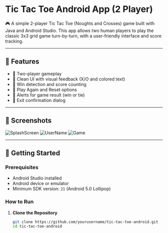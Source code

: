 # Tic Tac Toe Android App (2 Player)

🎮 A simple 2-player Tic Tac Toe (Noughts and Crosses) game built with Java and Android Studio. This app allows two human players to play the classic 3x3 grid game turn-by-turn, with a user-friendly interface and score tracking.

---

## 📱 Features

- 👥 Two-player gameplay
- 🎨 Clean UI with visual feedback (X/O and colored text)
- 🧠 Win detection and score counting
- 🔄 Play Again and Reset options
- 🔔 Alerts for game result (win or tie)
- 🚫 Exit confirmation dialog

---

## 📸 Screenshots

![SplashScreen](https://github.com/user-attachments/assets/6ee1078f-35b3-4ebf-b461-b9827181bddd)
![UserName](https://github.com/user-attachments/assets/a6e9891c-8cf7-47a3-b947-0b026585a8e9)
![Game](https://github.com/user-attachments/assets/10b3e32f-0c85-4a38-94ea-dfab143c1d24)

---

## 🚀 Getting Started

### Prerequisites

- Android Studio installed
- Android device or emulator
- Minimum SDK version: `21` (Android 5.0 Lollipop)

### How to Run

1. **Clone the Repository**
   ```bash
   git clone https://github.com/yourusername/tic-tac-toe-android.git
   cd tic-tac-toe-android
